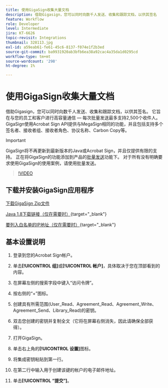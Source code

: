 ```yaml
---
title: 使用GigaSign收集大量文档
description: 借助Gigasign，您可以同时向数千人发送、收集和跟踪文档，以供其签名
feature: Workflow
role: Developer
level: Intermediate
jira: KT-6626
topic-revisit: Integrations
thumbnail: 328113.jpg
exl-id: a59eab61-fe61-45c6-8137-f074e1f2b3ed
source-git-commit: ba9931920ab3bfb6ea38a92cac4a35da1d0295cd
workflow-type: tm+mt
source-wordcount: '298'
ht-degree: 1%

---
```


# 使用GigaSign收集大量文档

借助Gigasign，您可以同时向数千人发送、收集和跟踪文档，以供其签名。 它旨在与您的员工和客户进行高容量通信 — 每次批量发送最多支持2,500个收件人。 GigaSign使用Acrobat Sign API提供与MegaSign相同的功能，并且包括支持多个签名者、接收者组、接收者角色、协议名称、Carbon Copy等。

>[!IMPORTANT]
>
>GigaSign将不再更新到最新版本的Java或Acrobat Sign，并且仅提供有限的支持。 正在将GigaSign的功能添加到产品的[批量发送](https://experienceleague.adobe.com/docs/document-cloud-learn/sign-learning-hub/admin-set-up/getting-started-admin/megasign.html?lang=zh-Hans&)功能下。 对于所有没有明确要求使用GigaSign的使用案例，请使用批量发送。

>[!VIDEO](https://video.tv.adobe.com/v/328113?quality=12&learn=on&hidetitle=true)

## 下载并安装GigaSign应用程序

[下载GigaSign Zip文件](https://acrobat.adobe.com/id/urn:aaid:sc:US:001cf62d-1cab-46c7-aa96-661ac8680206)

[Java 1.8下载链接（仅在需要时）](https://www.oracle.com/java/technologies/javase/javase8-archive-downloads.html){target="_blank"} 

[要列入白名单的IP地址（仅在需要时）](https://helpx.adobe.com/cn/sign/system-requirements.html#IPs){target="_blank"}

## 基本设置说明

1. 登录到您的Acrobat Sign帐户。

1. 单击&#x200B;**[!UICONTROL 组]**&#x200B;或&#x200B;**[!UICONTROL 帐户]**，具体取决于您在顶部看到的内容。

1. 在屏幕左侧的搜索字段中键入“访问令牌”。

1. 按右侧的“+”图标。

1. 创建具有所需范围(User_Read、Agreement_Read、Agreement_Write、Agreement_Send、Library_Read)的密钥。

1. 双击您创建的密钥并复制全文（它将在屏幕右侧消失，因此请确保全部获得）。

1. 打开GigaSign。

1. 单击右上角的&#x200B;**[!UICONTROL 设置]**&#x200B;图标。

1. 将集成密钥粘贴到第一行。

1. 在第二行中输入用于创建该键的帐户的电子邮件地址。

1. 单击&#x200B;**[!UICONTROL “提交”]**。
